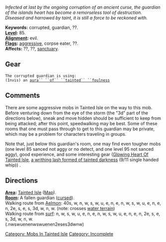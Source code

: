 *Infected at last by the ongoing corruption of an ancient curse, the
guardian of the islands heart has become a remorseless tool of
destruction. Diseased and harrowed by taint, it is still a force to be
reckoned with.*

**Keywords:** corrupted, guardian, ??.  
**[Level](Level "wikilink"):** 85.  
**[Alignment](Alignment "wikilink"):** evil.  
**[Flags](:Category:_Mob_Types "wikilink"):**
[aggressive](Aggressive_Mobs "wikilink"), corpse eater, ??.  
**Affects:** ??, ??, [sanctuary](Sanctuary "wikilink").  

## Gear

`The corrupted guardian is using:`  
`(Invis) an `[`aura`` ``of`` ``tainted`` ``foulness`](Aura_Of_Tainted_Foulness "wikilink")

## Comments

There are some aggressive mobs in Tainted Isle on the way to this mob.
Before venturing down from the eye of the storm (the "3d" part of the
directions below), sneak and move hidden should be sufficient to keep
from being attacked; after this point, speedwalking may be best. Some of
these rooms that one must pass through to get to this guardian may be
private, which may be a problem for characters traveling in groups.

Note that, just below this guardian's room, one may find even tougher
mobs (one level 85 sanced not aggy or no detect, and one level 95 not
sanced aggy), good experience, and some interesting gear ([Glowing Heart
Of Tainted Isle](Glowing_Heart_Of_Tainted_Isle "wikilink"), [a writhing
lash formed of tainted
darkness](Writhing_Lash_Of_Tainted_Darkness "wikilink") (9/11 single
handed whip)) .

## Directions

**[Area](:Category:_Areas "wikilink"):** [Tainted
Isle](:Category:_Tainted_Isle "wikilink")
([Map](Tainted_Isle_Map "wikilink")).  
**[Room](:Category:_Rooms "wikilink"):** A fallen guardian
([cursed](Cursed_Rooms "wikilink")).  
Walking route from [Aelmon](Aelmon "wikilink"): 40s, w, n, w, s, w, u,
e, n, e, n, w, s, w, u, e, n, e, n, 2e, s, e, s, 3d, w, n, w. (note:
crosses [water terrain](Water_Terrain "wikilink"))  
Walking route from [surf](Raging_Surf "wikilink"): n, w, s, w, u, e, n,
e, n, w, s, w, u, e, n, e, n, 2e, s, e, s, 3d, w, n, w.  
(.nwswuenenwswuenen2eses3dwnw)

[Category: Mobs In Tainted
Isle](Category:_Mobs_In_Tainted_Isle "wikilink") [Category:
Incomplete](Category:_Incomplete "wikilink")
